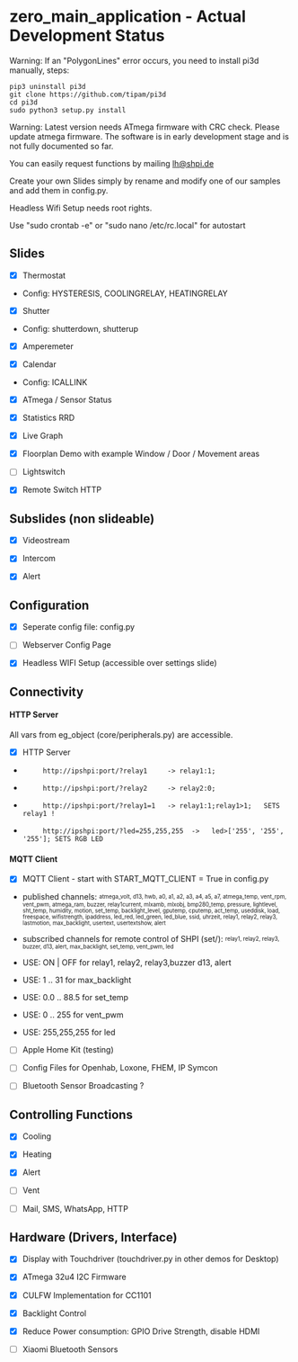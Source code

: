 # zero_main_application - Actual Development Status


Warning: If an "PolygonLines" error occurs, you need to install pi3d manually, steps:

```
pip3 uninstall pi3d
git clone https://github.com/tipam/pi3d
cd pi3d 
sudo python3 setup.py install
```



Warning: Latest version needs ATmega firmware with CRC check. Please update atmega firmware. The software is in early development stage and is not fully documented so far. 

You can easily request functions by mailing lh@shpi.de


Create your own Slides simply by rename and modify one of our samples and add them in config.py.  

Headless Wifi Setup needs root rights.

Use "sudo crontab -e" or "sudo nano /etc/rc.local" for autostart

## Slides

- [X] Thermostat

*  Config: HYSTERESIS, COOLINGRELAY, HEATINGRELAY

- [X] Shutter

*  Config: shutterdown, shutterup

- [X] Amperemeter

- [X] Calendar

*  Config: ICALLINK


- [X] ATmega / Sensor Status

- [X] Statistics RRD

- [X] Live Graph

- [X] Floorplan Demo with example Window / Door / Movement areas

- [ ] Lightswitch

- [X] Remote Switch HTTP

## Subslides (non slideable)

- [X] Videostream

- [X] Intercom

- [X] Alert


## Configuration

- [X] Seperate config file: config.py

- [ ] Webserver Config Page

- [X] Headless WIFI Setup (accessible over settings slide)

## Connectivity

#### HTTP Server
All vars from eg_object (core/peripherals.py) are accessible.

- [X] HTTP Server

*          http://ipshpi:port/?relay1     -> relay1:1;

*          http://ipshpi:port/?relay2     -> relay2:0;

*          http://ipshpi:port/?relay1=1   -> relay1:1;relay1>1;   SETS relay1 !

*          http://ipshpi:port/?led=255,255,255  ->   led>['255', '255', '255']; SETS RGB LED
          

#### MQTT Client
- [X] MQTT Client - start with START_MQTT_CLIENT = True in config.py

* published channels: <sup><sub>atmega_volt, d13, hwb, a0, a1, a2, a3, a4, a5, a7, atmega_temp, vent_rpm, vent_pwm, atmega_ram, buzzer, relay1current, mlxamb, mlxobj, bmp280_temp, pressure, lightlevel, sht_temp, humidity, motion, set_temp, backlight_level, gputemp, cputemp, act_temp, useddisk, load, freespace, wifistrength, ipaddress, led_red, led_green, led_blue, ssid, uhrzeit, relay1, relay2, relay3, lastmotion, max_backlight, usertext, usertextshow, alert</sub></sup>


* subscribed channels for remote control of SHPI (set/): <sup><sub>relay1, relay2, relay3, buzzer, d13, alert, max_backlight, set_temp, vent_pwm, led</sub></sup>
* USE: ON | OFF for relay1, relay2, relay3,buzzer d13, alert
* USE: 1 .. 31 for max_backlight
* USE: 0.0 .. 88.5 for set_temp
* USE: 0 .. 255 for vent_pwm
* USE: 255,255,255 for led

- [ ] Apple Home Kit (testing)

- [ ] Config Files for Openhab, Loxone, FHEM, IP Symcon

- [ ] Bluetooth Sensor Broadcasting ?

## Controlling Functions

- [X] Cooling

- [X] Heating

- [X] Alert

- [ ] Vent

- [ ] Mail, SMS, WhatsApp, HTTP
## Hardware (Drivers, Interface)


- [X] Display with Touchdriver (touchdriver.py in other demos for Desktop)

- [X] ATmega 32u4 I2C Firmware

- [X] CULFW Implementation for CC1101

- [X] Backlight Control

- [X] Reduce Power consumption: GPIO Drive Strength, disable HDMI


- [ ] Xiaomi Bluetooth Sensors











